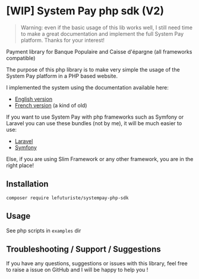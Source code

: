 # [WIP] System Pay php sdk (V2)> Warning: even if the basic usage of this lib works well, I still need time to make a great documentation and implement the full System Pay platform. Thanks for your interest!Payment library for Banque Populaire and Caisse d'épargne (all frameworks compatible)The purpose of this php library is to make very simple the usage of the System Pay platform in a PHP based website.I implemented the system using the documentation available here:- [English version](https://paiement.systempay.fr/doc/en-EN/form-payment/quick-start-guide/tla1427193445290.pdf)- [French version](https://www.ocl.natixis.com/systempay/public/uploads/fichier/Guide_d%27implementation_formulaire_Paiement20122013163915.pdf) (a kind of old)If you want to use System Pay with php frameworks such as Symfony or Laravel you can use these bundles (not by me), it will be much easier to use:- [Laravel](https://packagist.org/packages/restoore/laravel-systempay)- [Symfony](https://packagist.org/packages/baptiste-dulac/systempay-bundle)Else, if you are using Slim Framework or any other framework, you are in the right place! ## Installation`composer require lefuturiste/systempay-php-sdk`## UsageSee php scripts in `examples` dir## Troubleshooting / Support / SuggestionsIf you have any questions, suggestions or issues with this library, feel free to raise a issue on GitHub and I will be happy to help you !